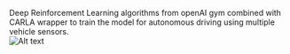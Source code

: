 Deep Reinforcement Learning algorithms from openAI gym combined with CARLA wrapper to train the model for autonomous driving using multiple vehicle sensors.
<br>
![Alt text](https://github.com/Leon623/DRL-for-Autonomous-Driving/blob/main/figures/perception.gif)
